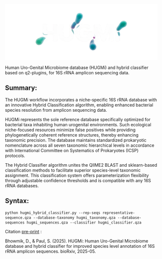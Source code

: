 ![Title](https://github.com/debaleena-bhowmik/HUGMi/blob/main/hugmi_logo_nb.png)

Human Uro-Genital Microbiome database (HUGMi) and hybrid classifier based on q2-plugins, for 16S rRNA amplicon sequencing data.

## Summary:
The HUGMi workflow incorporates a niche-specific 16S rRNA database with an innovative Hybrid Classification algorithm, enabling enhanced bacterial species resolution from amplicon sequencing data.

HUGMi represents the sole reference database specifically optimized for bacterial taxa inhabiting human urogenital environments. Such ecological niche-focused resources minimize false positives while providing phylogenetically coherent reference structures, thereby enhancing taxonomic precision. The database maintains standardized prokaryotic nomenclature across all seven taxonomic hierarchical levels in accordance with International Committee on Systematics of Prokaryotes (ICSP) protocols.

The Hybrid Classifier algorithm unites the QIIME2 BLAST and sklearn-based classification methods to facilitate superior species-level taxonomic assignment. This classification system offers parameterization flexibility through adjustable confidence thresholds and is compatible with any 16S rRNA databases.



## Syntax:
```
python hugmi_hybrid_classifier.py --rep-seqs representative-sequence.qza --database-taxonomy hugmi_taxonomy.qza --database-sequences hugmi_sequences.qza --classifier hugmi_classifier.qza
```



Citation [pre-print](https://doi.org/10.1101/2025.05.01.651608) :

Bhowmik, D., & Paul, S. (2025). HUGMi: Human Uro-Genital Microbiome database and hybrid classifier for improved species level annotation of 16S rRNA amplicon sequences. bioRxiv, 2025-05.

